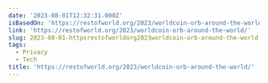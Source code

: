```yaml
---
date: '2023-08-01T12:32:31.000Z'
isBasedOn: 'https://restofworld.org/2023/worldcoin-orb-around-the-world/'
link: 'https://restofworld.org/2023/worldcoin-orb-around-the-world/'
slug: 2023-08-01-httpsrestofworldorg2023worldcoin-orb-around-the-world
tags:
  - Privacy
  - Tech
title: 'https://restofworld.org/2023/worldcoin-orb-around-the-world/'
---
```


